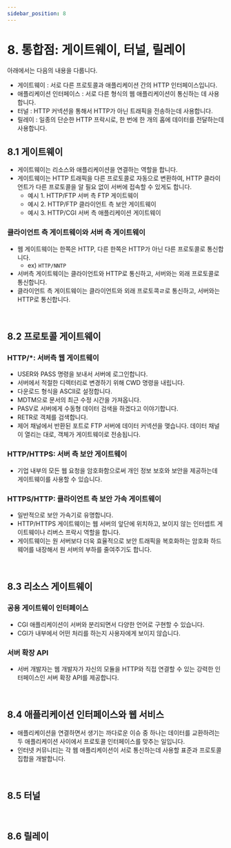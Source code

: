 ```yaml
---
sidebar_position: 8
---
```


# 8. 통합점: 게이트웨이, 터널, 릴레이

아래에서는 다음의 내용을 다룹니다.

- 게이트웨이 : 서로 다른 프로토콜과 애플리케이션 간의 HTTP 인터페이스입니다.
- 애플리케이션 인터페이스 : 서로 다른 형식의 웹 애플리케이션이 통신하는 데 사용합니다.
- 터널 : HTTP 커넥션을 통해서 HTTP가 아닌 트래픽을 전송하는데 사용합니다.
- 릴레이 : 일종의 단순한 HTTP 프락시로, 한 번에 한 개의 홉에 데이터를 전달하는데 사용합니다.

## 8.1 게이트웨이

- 게이트웨이는 리소스와 애플리케이션을 연결하는 역할을 합니다.
- 게이트웨이는 HTTP 트래픽을 다른 프로토콜로 자동으로 변환하여, HTTP 클라이언트가 다른 프로토콜을 알 필요 없이 서버에 접속할 수 있게도 합니다.
  - 예시 1. HTTP/FTP 서버 측 FTP 게이트웨이
  - 예시 2. HTTP/FTP 클라이언트 측 보안 게이트웨이
  - 예시 3. HTTP/CGI 서버 측 애플리케이션 게이트웨이

### 클라이언트 측 게이트웨이와 서버 측 게이트웨이

- 웹 게이트웨이는 한쪽은 HTTP, 다른 한쪽은 HTTP가 아닌 다른 프로토콜로 통신합니다.
  - ex) `HTTP/NNTP`
- 서버측 게이트웨이는 클라이언트와 HTTP로 통신하고, 서버와는 외래 프로토콜로 통신합니다.
- 클라이언트 측 게이트웨이는 클라이언트와 외래 프로토콕ㄹ로 통신하고, 서버와는 HTTP로 통신합니다.

<br/>

## 8.2 프로토콜 게이트웨이

### HTTP/\*: 서버측 웹 게이트웨이

- USER와 PASS 명령을 보내서 서버에 로그인합니다.
- 서버에서 적절한 디렉터리로 변경하기 위해 CWD 명령을 내립니다.
- 다운로드 형식을 ASCII로 설정합니다.
- MDTM으로 문서의 최근 수정 시간을 가져옵니다.
- PASV로 서버에게 수동형 데이터 검색을 하겠다고 이야기합니다.
- RETR로 객체를 검색합니다.
- 제어 채널에서 반환된 포트로 FTP 서버에 데이터 커넥션을 맺습니다. 데이터 채널이 열리는 대로, 객체가 게이트웨이로 전송됩니다.

### HTTP/HTTPS: 서버 측 보안 게이트웨이

- 기업 내부의 모든 웹 요청을 암호화함으로써 개인 정보 보호와 보안을 제공하는데 게이트웨이를 사용할 수 있습니다.

### HTTPS/HTTP: 클라이언트 측 보안 가속 게이트웨이

- 일반적으로 보안 가속기로 유명합니다.
- HTTP/HTTPS 게이트웨이는 웹 서버의 앞단에 위치하고, 보이지 않는 인터셉트 게이트웨이나 리버스 프락시 역할을 합니다.
- 게이트웨이는 원 서버보다 더욱 효율적으로 보안 트래픽을 복호화하는 암호화 하드웨어를 내장해서 원 서버의 부하를 줄여주기도 합니다.

<br/>

## 8.3 리소스 게이트웨이

### 공용 게이트웨이 인터페이스

- CGI 애플리케이션이 서버와 분리되면서 다양한 언어로 구현할 수 있습니다.
- CGI가 내부에서 어떤 처리를 하는지 사용자에게 보이지 않습니다.

### 서버 확장 API

- 서버 개발자는 웹 개발자가 자신의 모듈을 HTTP와 직접 연결할 수 있는 강력한 인터페이스인 서버 확장 API를 제공합니다.

<br/>

## 8.4 애플리케이션 인터페이스와 웹 서비스

- 애플리케이션을 연결하면서 생기는 까다로운 이슈 중 하나는 데이터를 교환하려는 두 애플리케이션 사이에서 프로토콜 인터페이스를 맞추는 일입니다.
- 인터넷 커뮤니티는 각 웹 애플리케이션이 서로 통신하는데 사용할 표준과 프로토콜 집합을 개발합니다.

<br/>

## 8.5 터널

<br/>

## 8.6 릴레이
